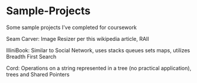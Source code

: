 # Sample-Projects
Some sample projects I've completed for coursework


Seam Carver: Image Resizer per this wikipedia article, RAII

IlliniBook: Similar to Social Network, uses stacks queues sets maps, utilizes Breadth First Search

Cord: Operations on a string represented in a tree (no practical application), trees and Shared Pointers
